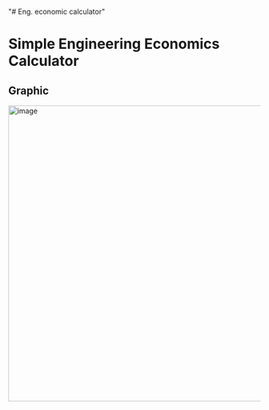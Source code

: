 "# Eng. economic calculator" 

# Simple Engineering Economics Calculator

## Graphic

<img width="989" height="590" alt="image" src="https://github.com/user-attachments/assets/d7685434-762c-4ef1-a372-518a0ed954c9" />
